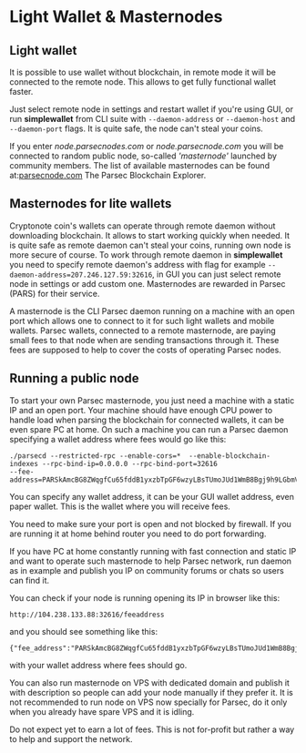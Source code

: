 # Light Wallet & Masternodes

## Light wallet

It is possible to use wallet without blockchain, in remote mode it will be connected to the remote node. This allows to get fully functional wallet faster.

Just select remote node in settings and restart wallet if you're using GUI, or run **simplewallet** from CLI suite with `--daemon-address` or `--daemon-host` and `--daemon-port` flags. It is quite safe, the node can't steal your coins.
			

If you enter *node.parsecnodes.com* or *node.parsecnode.com* you will be connected to random public node, so-called *'masternode'* launched by community members. The list of available masternodes can be found at:[parsecnode.com](http://parsecnodes.com) The Parsec Blockchain Explorer.


## Masternodes for lite wallets

Cryptonote coin's wallets can operate through remote daemon without downloading blockchain. It allows to start working quickly when needed. It is quite safe as remote daemon can't steal your coins, running own node is more secure of course. To work through remote daemon in **simplewallet** you need to specify remote daemon's address with flag for example `--daemon-address=207.246.127.59:32616`, in GUI you can just select remote node in settings or add custom one. Masternodes are rewarded in Parsec (PARS) for their service.

A masternode is the CLI Parsec daemon running on a machine with an open port which allows one to connect to it for such light wallets and mobile wallets. Parsec wallets, connected to a remote masternode, are paying small fees to that node when are sending transactions through it. These fees are supposed to help to cover the costs of operating Parsec nodes.


## Running a public node

To start your own Parsec masternode, you just need a machine with a static IP and an open port. Your machine should have enough CPU power to handle load when parsing the blockchain for connected wallets, it can be even spare PC at home. On such a machine you can run a Parsec daemon specifying a wallet address where fees would go like this:
			
```
./parsecd --restricted-rpc --enable-cors=*  --enable-blockchain-indexes --rpc-bind-ip=0.0.0.0 --rpc-bind-port=32616
--fee-address=PARSkAmcBG8ZWqgfCu65fddB1yxzbTpGF6wzyLBsTUmoJUd1WmB8Bgj9h9LGbmVQEEEYAFHVJCWCVBEeEfsbK5ay6tSDmDup7i
```
			
You can specify any wallet address, it can be your GUI wallet address, even paper wallet. This is the wallet where you will receive fees.</p>
			
You need to make sure your port is open and not blocked by firewall. If you are running it at home behind router you need to do port forwarding.</p>

If you have PC at home constantly running with fast connection and static IP and  want to operate such masternode to help Parsec network, run daemon as in example and publish you IP on community forums or chats so users can find it.</p>
			
You can check if your node is running opening its IP in browser like this:
```
http://104.238.133.88:32616/feeaddress
```
and you should see something like this:
```
{"fee_address":"PARSkAmcBG8ZWqgfCu65fddB1yxzbTpGF6wzyLBsTUmoJUd1WmB8Bgj9h9LGbmVQEEEYAFHVJCWCVBEeEfsbK5ay6tSDmDup7i","status":"OK"}
```
with your wallet address where fees should go.

You can also run masternode on VPS with dedicated domain and publish it with description so people can add your node manually if they prefer it. It is not recommended to run node on VPS now specially for Parsec, do it only when you already have spare VPS and it is idling.

Do not expect yet to earn a lot of fees. This is not for-profit but rather a way to help and support the network.
